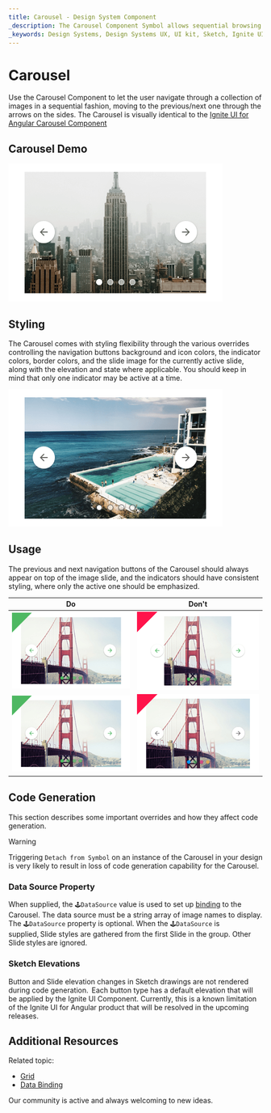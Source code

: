 ```yaml
---
title: Carousel - Design System Component
_description: The Carousel Component Symbol allows sequential browsing through a collection of images. 
_keywords: Design Systems, Design Systems UX, UI kit, Sketch, Ignite UI for Angular, Sketch to Angular, Sketch to Angular, Angular, Angular Design System, Export code from Sketch, Design Kits for Angular, Sketch HTML, Sketch to HTML, Sketch UI kits
---
```


# Carousel

Use the Carousel Component to let the user navigate through a collection of images in a sequential fashion, moving to the previous/next one through the arrows on the sides. The Carousel is visually identical to the [Ignite UI for Angular Carousel Component](https://www.infragistics.com/products/ignite-ui-angular/angular/components/carousel.html)

## Carousel Demo

<img class="responsive-img" src="../images/carousel_demo.png" srcset="../images/carousel_demo@2x.png 2x" />

## Styling

The Carousel comes with styling flexibility through the various overrides controlling the navigation buttons background and icon colors, the indicator colors, border colors, and the slide image for the currently active slide, along with the elevation and state where applicable. You should keep in mind that only one indicator may be active at a time.

<img class="responsive-img" src="../images/carousel_styling.png" srcset="../images/carousel_styling@2x.png 2x" />

## Usage

The previous and next navigation buttons of the Carousel should always appear on top of the image slide, and the indicators should have consistent styling, where only the active one should be emphasized.

| Do                                                                                 | Don't                                                                                  |
| ---------------------------------------------------------------------------------- | -------------------------------------------------------------------------------------- |
| <img class="responsive-img" src="../images/carousel_do1.png" srcset="../images/carousel_do1@2x.png 2x" /> | <img class="responsive-img" src="../images/carousel_dont1.png" srcset="../images/carousel_dont1@2x.png 2x" /> |
| <img class="responsive-img" src="../images/carousel_do2.png" srcset="../images/carousel_do2@2x.png 2x" /> | <img class="responsive-img" src="../images/carousel_dont2.png" srcset="../images/carousel_dont2@2x.png 2x" /> |

## Code Generation

This section describes some important overrides and how they affect code generation.

> [!WARNING]
> Triggering `Detach from Symbol` on an instance of the Carousel in your design is very likely to result in loss of code generation capability for the Carousel.

### Data Source Property

When supplied, the `🕹️DataSource` value is used to set up [binding](../codegen/data-binding.md) to the Carousel. The data source must be a string array of image names to display. The `🕹️DataSource` property is optional. When the `🕹️DataSource` is supplied, Slide styles are gathered from the first Slide in the group. Other Slide styles are ignored.

### Sketch Elevations

Button and Slide elevation changes in Sketch drawings are not rendered during code generation.  Each button type has a default elevation that will be applied by the Ignite UI Component. Currently, this is a known limitation of the Ignite UI for Angular product that will be resolved in the upcoming releases.

## Additional Resources

Related topic:

- [Grid](grid.md)
- [Data Binding](../codegen/data-binding.md)

Our community is active and always welcoming to new ideas.


